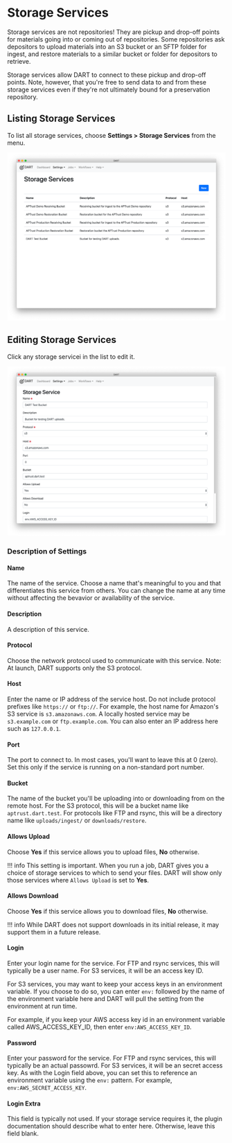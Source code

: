 # Storage Services

Storage services are not repositories! They are pickup and drop-off points for materials going into or coming out of repositories. Some repositories ask depositors to upload materials into an S3 bucket or an SFTP folder for ingest, and restore materials to a similar bucket or folder for depositors to retrieve.

Storage services allow DART to connect to these pickup and drop-off points. Note, however, that you're free to send data to and from these storage services even if they're not ultimately bound for a preservation repository.

## Listing Storage Services

To list all storage services, choose __Settings &gt; Storage Services__ from the menu.

![List of Storage Services](../../img/settings/storage_services/list.png)

## Editing Storage Services

Click any storage servicei in the list to edit it.

![Editing Storage Services](../../img/settings/storage_services/edit.png)

### Description of Settings

#### Name
The name of the service. Choose a name that's meaningful to you and that differentiates this service from others. You can change the name at any time without affecting the bevavior or availability of the service.

#### Description
A description of this service.

#### Protocol
Choose the network protocol used to communicate with this service. Note: At launch, DART supports only the S3 protocol.

#### Host
Enter the name or IP address of the service host. Do not include protocol prefixes like `https://` or `ftp://`. For example, the host name for Amazon's S3 service is `s3.amazonaws.com`. A locally hosted service may be `s3.example.com` or `ftp.example.com`. You can also enter an IP address here such as `127.0.0.1`.

#### Port
The port to connect to. In most cases, you'll want to leave this at 0 (zero). Set this only if the service is running on a non-standard port number.

#### Bucket
The name of the bucket you'll be uploading into or downloading from on the remote host. For the S3 protocol, this will be a bucket name like `aptrust.dart.test`. For protocols like FTP and rsync, this will be a directory name like `uploads/ingest/` or `downloads/restore`.

#### Allows Upload
Choose __Yes__ if this service allows you to upload files, __No__ otherwise.

!!! info
    This setting is important. When you run a job, DART gives you a choice of
    storage services to which to send your files. DART will show only those
    services where `Allows Upload` is set to __Yes__.

#### Allows Download
Choose __Yes__ if this service allows you to download files, __No__ otherwise.

!!! info
    While DART does not support downloads in its initial release, it may
    support them in a future release.

#### Login
Enter your login name for the service. For FTP and rsync services, this will typically be a user name. For S3 services, it will be an access key ID.

For S3 services, you may want to keep your access keys in an environment variable. If you choose to do so, you can enter `env:` followed by the name of the environment variable here and DART will pull the setting from the environment at run time.

For example, if you keep your AWS access key id in an environment variable called AWS_ACCESS_KEY_ID, then enter `env:AWS_ACCESS_KEY_ID`.

#### Password
Enter your password for the service. For FTP and rsync services, this will typically be an actual passowrd. For S3 services, it will be an secret access key. As with the Login field above, you can set this to reference an environment variable using the `env:` pattern. For example, `env:AWS_SECRET_ACCESS_KEY`.

#### Login Extra
This field is typically not used. If your storage service requires it, the plugin documentation should describe what to enter here. Otherwise, leave this field blank.

